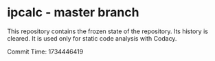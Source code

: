 # ipcalc - master branch

This repository contains the frozen state of the repository.
Its history is cleared. It is used only for static code
analysis with Codacy.

Commit Time: 1734446419